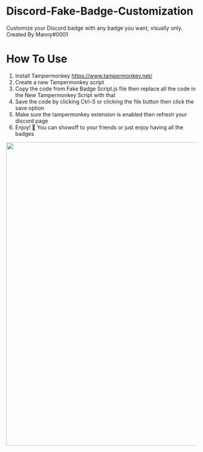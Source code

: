 # Discord-Fake-Badge-Customization 
Customize your Discord badge with any badge you want, visually only. Created By Manny#0001
# How To Use
1. Install Tampermonkey https://www.tampermonkey.net/
2. Create a new Tampermonkey script 
3. Copy the code from Fake Badge Script.js file then replace all the code in the New Tampermonkey Script with that
4. Save the code by clicking Ctrl-S or clicking the file button then click the save option
5. Make sure the tampermonkey extension is enabled then refresh your discord page
6. Enjoy! 🎉 You can showoff to your friends or just enjoy having all the badges
<div id="header" align="center">
  <img src="https://media.discordapp.net/attachments/1099480875151921303/1106710171503308890/image.png?width=562&height=353" width="800"/>
</div>
